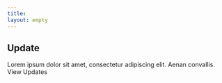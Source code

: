 ```yaml
---
title: 
layout: empty
---
```

<!-- Square card -->
<style>
.demo-card-square.mdl-card {
  width: 100%;
  height: 300%;
}

</style>

<div class="demo-card-square mdl-card mdl-shadow--2dp">
  <div class="mdl-card__title mdl-card--expand">
    <h2 class="mdl-card__title-text">Update</h2>
  </div>
  <div class="mdl-card__supporting-text">
    Lorem ipsum dolor sit amet, consectetur adipiscing elit.
    Aenan convallis.
  </div>
  <div class="mdl-card__actions mdl-card--border">
    <a class="mdl-button mdl-button--colored mdl-js-button mdl-js-ripple-effect">
      View Updates
    </a>
  </div>
</div>
